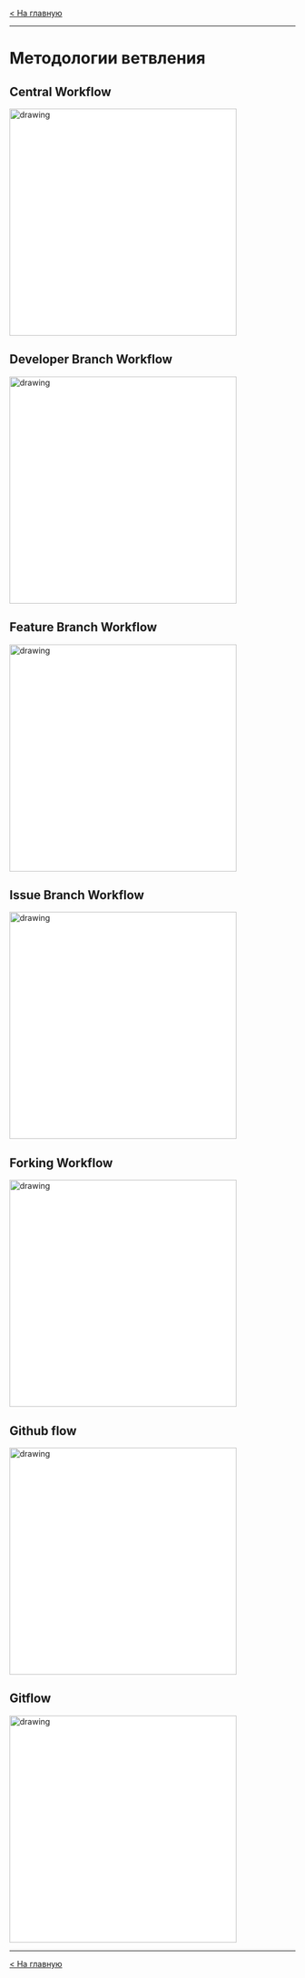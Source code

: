 [< На главную](./README.md)

---
# Методологии ветвления

## Central Workflow

<img src="https://lms.skillfactory.ru/assets/courseware/v1/3dc84a125c0139cd99b1e83371fb9f25/asset-v1:SkillFactory+PHPDEV+2021+type@asset+block/PHP_5.11.1.png" alt="drawing" style="background: white;" width="400"/>

## Developer Branch Workflow

<img src="https://lms.skillfactory.ru/assets/courseware/v1/e593e355f814a2123b2f5f67da4b2571/asset-v1:SkillFactory+PHPDEV+2021+type@asset+block/PHP_5.11.2.png" alt="drawing" style="background: white;" width="400"/>

## Feature Branch Workflow

<img src="https://lms.skillfactory.ru/assets/courseware/v1/e593e355f814a2123b2f5f67da4b2571/asset-v1:SkillFactory+PHPDEV+2021+type@asset+block/PHP_5.11.3.png" alt="drawing" style="background: white;" width="400"/>

## Issue Branch Workflow

<img src="https://lms.skillfactory.ru/assets/courseware/v1/e593e355f814a2123b2f5f67da4b2571/asset-v1:SkillFactory+PHPDEV+2021+type@asset+block/PHP_5.11.4.png" alt="drawing" style="background: white;" width="400"/>

## Forking Workflow

<img src="https://lms.skillfactory.ru/assets/courseware/v1/e593e355f814a2123b2f5f67da4b2571/asset-v1:SkillFactory+PHPDEV+2021+type@asset+block/PHP_5.11.5.png" alt="drawing" style="background: white;" width="400"/>

## Github flow

<img src="https://lms.skillfactory.ru/assets/courseware/v1/e593e355f814a2123b2f5f67da4b2571/asset-v1:SkillFactory+PHPDEV+2021+type@asset+block/PHP_5.11.6.png" alt="drawing" style="background: white;" width="400"/>

## Gitflow

<img src="https://lms.skillfactory.ru/assets/courseware/v1/e593e355f814a2123b2f5f67da4b2571/asset-v1:SkillFactory+PHPDEV+2021+type@asset+block/PHP_5.11.7.png" alt="drawing" style="background: white;" width="400"/>

---

[< На главную](./README.md)